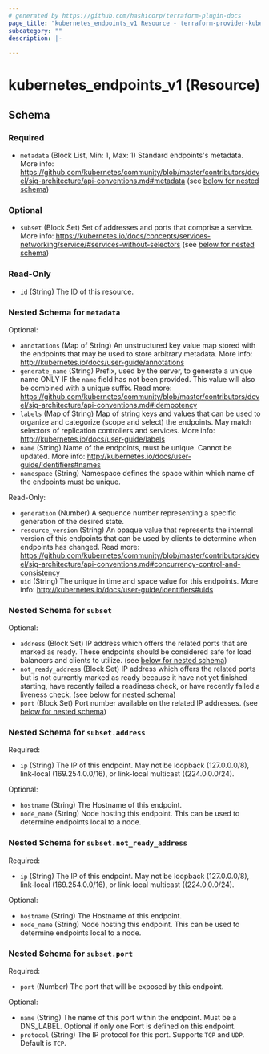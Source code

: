 ```yaml
---
# generated by https://github.com/hashicorp/terraform-plugin-docs
page_title: "kubernetes_endpoints_v1 Resource - terraform-provider-kubernetes"
subcategory: ""
description: |-
  
---
```


# kubernetes_endpoints_v1 (Resource)





<!-- schema generated by tfplugindocs -->
## Schema

### Required

- `metadata` (Block List, Min: 1, Max: 1) Standard endpoints's metadata. More info: https://github.com/kubernetes/community/blob/master/contributors/devel/sig-architecture/api-conventions.md#metadata (see [below for nested schema](#nestedblock--metadata))

### Optional

- `subset` (Block Set) Set of addresses and ports that comprise a service. More info: https://kubernetes.io/docs/concepts/services-networking/service/#services-without-selectors (see [below for nested schema](#nestedblock--subset))

### Read-Only

- `id` (String) The ID of this resource.

<a id="nestedblock--metadata"></a>
### Nested Schema for `metadata`

Optional:

- `annotations` (Map of String) An unstructured key value map stored with the endpoints that may be used to store arbitrary metadata. More info: http://kubernetes.io/docs/user-guide/annotations
- `generate_name` (String) Prefix, used by the server, to generate a unique name ONLY IF the `name` field has not been provided. This value will also be combined with a unique suffix. Read more: https://github.com/kubernetes/community/blob/master/contributors/devel/sig-architecture/api-conventions.md#idempotency
- `labels` (Map of String) Map of string keys and values that can be used to organize and categorize (scope and select) the endpoints. May match selectors of replication controllers and services. More info: http://kubernetes.io/docs/user-guide/labels
- `name` (String) Name of the endpoints, must be unique. Cannot be updated. More info: http://kubernetes.io/docs/user-guide/identifiers#names
- `namespace` (String) Namespace defines the space within which name of the endpoints must be unique.

Read-Only:

- `generation` (Number) A sequence number representing a specific generation of the desired state.
- `resource_version` (String) An opaque value that represents the internal version of this endpoints that can be used by clients to determine when endpoints has changed. Read more: https://github.com/kubernetes/community/blob/master/contributors/devel/sig-architecture/api-conventions.md#concurrency-control-and-consistency
- `uid` (String) The unique in time and space value for this endpoints. More info: http://kubernetes.io/docs/user-guide/identifiers#uids


<a id="nestedblock--subset"></a>
### Nested Schema for `subset`

Optional:

- `address` (Block Set) IP address which offers the related ports that are marked as ready. These endpoints should be considered safe for load balancers and clients to utilize. (see [below for nested schema](#nestedblock--subset--address))
- `not_ready_address` (Block Set) IP address which offers the related ports but is not currently marked as ready because it have not yet finished starting, have recently failed a readiness check, or have recently failed a liveness check. (see [below for nested schema](#nestedblock--subset--not_ready_address))
- `port` (Block Set) Port number available on the related IP addresses. (see [below for nested schema](#nestedblock--subset--port))

<a id="nestedblock--subset--address"></a>
### Nested Schema for `subset.address`

Required:

- `ip` (String) The IP of this endpoint. May not be loopback (127.0.0.0/8), link-local (169.254.0.0/16), or link-local multicast ((224.0.0.0/24).

Optional:

- `hostname` (String) The Hostname of this endpoint.
- `node_name` (String) Node hosting this endpoint. This can be used to determine endpoints local to a node.


<a id="nestedblock--subset--not_ready_address"></a>
### Nested Schema for `subset.not_ready_address`

Required:

- `ip` (String) The IP of this endpoint. May not be loopback (127.0.0.0/8), link-local (169.254.0.0/16), or link-local multicast ((224.0.0.0/24).

Optional:

- `hostname` (String) The Hostname of this endpoint.
- `node_name` (String) Node hosting this endpoint. This can be used to determine endpoints local to a node.


<a id="nestedblock--subset--port"></a>
### Nested Schema for `subset.port`

Required:

- `port` (Number) The port that will be exposed by this endpoint.

Optional:

- `name` (String) The name of this port within the endpoint. Must be a DNS_LABEL. Optional if only one Port is defined on this endpoint.
- `protocol` (String) The IP protocol for this port. Supports `TCP` and `UDP`. Default is `TCP`.


